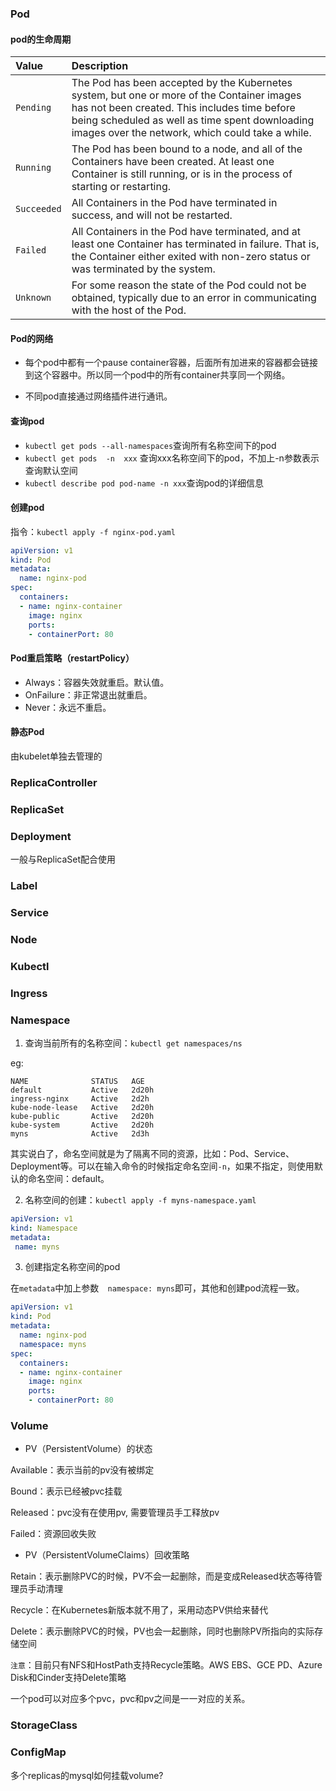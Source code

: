 ### Pod

#### pod的生命周期

| Value       | Description                                                  |
| :---------- | :----------------------------------------------------------- |
| `Pending`   | The Pod has been accepted by the Kubernetes system, but one or more of the Container images has not been created. This includes time before being scheduled as well as time spent downloading images over the network, which could take a while. |
| `Running`   | The Pod has been bound to a node, and all of the Containers have been created. At least one Container is still running, or is in the process of starting or restarting. |
| `Succeeded` | All Containers in the Pod have terminated in success, and will not be restarted. |
| `Failed`    | All Containers in the Pod have terminated, and at least one Container has terminated in failure. That is, the Container either exited with non-zero status or was terminated by the system. |
| `Unknown`   | For some reason the state of the Pod could not be obtained, typically due to an error in communicating with the host of the Pod. |

#### Pod的网络

- 每个pod中都有一个pause container容器，后面所有加进来的容器都会链接到这个容器中。所以同一个pod中的所有container共享同一个网络。

- 不同pod直接通过网络插件进行通讯。

#### 查询pod

- `kubectl get pods --all-namespaces`查询所有名称空间下的pod
- `kubectl get pods  -n  xxx` 查询xxx名称空间下的pod，不加上-n参数表示查询默认空间
- `kubectl describe pod pod-name -n xxx`查询pod的详细信息

#### 创建pod

指令：`kubectl apply -f nginx-pod.yaml`

```yaml
apiVersion: v1
kind: Pod
metadata:
  name: nginx-pod
spec:
  containers:
  - name: nginx-container
    image: nginx
    ports:
    - containerPort: 80
```

#### Pod重启策略（restartPolicy）

- Always：容器失效就重启。默认值。
- OnFailure：非正常退出就重启。
- Never：永远不重启。

#### 静态Pod

由kubelet单独去管理的

### ReplicaController

### ReplicaSet

### Deployment

一般与ReplicaSet配合使用

### Label

### Service

### Node

### Kubectl

### Ingress

### Namespace

1. 查询当前所有的名称空间：`kubectl get namespaces/ns`

eg:

```
NAME              STATUS   AGE
default           Active   2d20h
ingress-nginx     Active   2d2h
kube-node-lease   Active   2d20h
kube-public       Active   2d20h
kube-system       Active   2d20h
myns              Active   2d3h
```

其实说白了，命名空间就是为了隔离不同的资源，比如：Pod、Service、Deployment等。可以在输入命令的时候指定命名空间`-n`，如果不指定，则使用默认的命名空间：default。



2. 名称空间的创建：`kubectl apply -f myns-namespace.yaml`

```yaml
apiVersion: v1
kind: Namespace
metadata:
 name: myns
```

3. 创建指定名称空间的pod

在`metadata`中加上参数`  namespace: myns`即可，其他和创建pod流程一致。

```yaml
apiVersion: v1
kind: Pod
metadata:
  name: nginx-pod
  namespace: myns
spec:
  containers:
  - name: nginx-container
    image: nginx
    ports:
    - containerPort: 80
```





### Volume

- PV（PersistentVolume）的状态

Available：表示当前的pv没有被绑定

Bound：表示已经被pvc挂载

Released：pvc没有在使用pv, 需要管理员手工释放pv

Failed：资源回收失败

- PV（PersistentVolumeClaims）回收策略

Retain：表示删除PVC的时候，PV不会一起删除，而是变成Released状态等待管理员手动清理

Recycle：在Kubernetes新版本就不用了，采用动态PV供给来替代

Delete：表示删除PVC的时候，PV也会一起删除，同时也删除PV所指向的实际存储空间

`注意`：目前只有NFS和HostPath支持Recycle策略。AWS EBS、GCE PD、Azure Disk和Cinder支持Delete策略



一个pod可以对应多个pvc，pvc和pv之间是一一对应的关系。

### StorageClass



### ConfigMap





多个replicas的mysql如何挂载volume?

